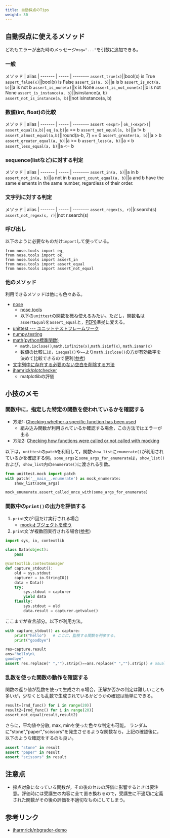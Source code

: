 ```yaml
---
title: 自動採点のTips
weight: 30
---
```


## 自動採点に使えるメソッド

どれもエラーが出た時のメッセージ`msg="..."`を引数に追加できる。

### 一般

メソッド | alias | 
------- | ----- | --------
`assert_true(x)`||bool(x) is True
`assert_false(x)`||bool(x) is False
`assert_is(a, b)`||a is b
`assert_is_not(a, b)`||a is not b
`assert_is_none(x)`||x is None
`assert_is_not_none(x)`||x is not None
`assert_is_instance(a, b)`||isinstance(a, b)
`assert_not_is_instance(a, b)`||not isinstance(a, b)


### 数値(int, float)の比較

メソッド | alias | 
------- | ----- | --------
`assert <expr>` | `ok_(<expr>)`|
`assert_equal(a,b)`| `eq_(a,b)`|a == b
`assert_not_equal(a, b)`||a != b
`assert_almost_equal(a,b)`||round(a-b, 7) == 0
`assert_greater(a, b)`||a > b
`assert_greater_equal(a, b)`||a >= b
`assert_less(a, b)`||a < b
`assert_less_equal(a, b)`||a <= b


### sequence(listなど)に対する判定

メソッド | alias | 
------- | ----- | --------
`assert_in(a, b)`||a in b
`assert_not_in(a, b)`||a not in b
`assert_count_equal(a, b)`||a and b have the same elements in the same number, regardless of their order.

### 文字列に対する判定

メソッド | alias | 
------- | ----- | --------
`assert_regex(s, r)`||r.search(s)
`assert_not_regex(s, r)`||not r.search(s)

### 呼び出し
以下のように必要なものだけ`import`して使っている。

```
from nose.tools import eq_
from nose.tools import ok_
from nose.tools import assert_in
from nose.tools import assert_equal
from nose.tools import assert_not_equal
```

### 他のメソッド
利用できるメソッドは他にも色々ある。

- [nose](https://nose.readthedocs.io/en/latest/)
	- [nose.tools](https://nose.readthedocs.io/en/latest/testing_tools.html)
	- 以下の`unittest`の関数を概ね使えるみたい。ただし，関数名は`assertEqual`を`assert_equal`と，[PEP8](https://www.python.org/dev/peps/pep-0008/#function-names)準拠に変える。
- [unittest --- ユニットテストフレームワーク](https://docs.python.org/ja/3/library/unittest.html)
- [numpy.testing](https://docs.scipy.org/doc/numpy-1.14.1/reference/routines.testing.html)
- [math(python標準関数)](https://docs.python.org/3/library/math.html)
	- `math.isclose()`,`math.isfinite(x)`,`math.isinf(x)`, `math.isnan(x)`
	- 数値の比較には，`isequal()`や`==`より`math.isclose()`の方が有効数字を決めて比較できるので便利([参考](https://github.com/LDSSA/wiki/wiki/Using-nbgrader-for-Exercise-Notebooks))
- [文字列中に存在する必要のない空白を削除する方法
](https://qiita.com/ntakuya/items/1153940f3e9c6282b4c5)
- [jhamrick/plotchecker](https://github.com/jhamrick/plotchecker)
	- matplotlibの評価

## 小技のメモ
### 関数中に，指定した特定の関数を使われているかを確認する

- 方法1: [Checking whether a specific function has been used](https://nbgrader.readthedocs.io/en/stable/user_guide/autograding_resources.html#checking-how-functions-were-called-or-not-called-with-mocking)
	- 組み込み関数が利用されているか確認する場合，この方法ではエラーが出る
- 方法2: [Checking how functions were called or not called with mocking](https://nbgrader.readthedocs.io/en/stable/user_guide/autograding_resources.html#checking-how-functions-were-called-or-not-called-with-mocking)

以下は，`unittest`の`patch`を利用して，関数`show_list`に`enumerate()`が利用されているかを確認する例。`some_args`と`some_args_for_enumerate`は，`show_list()`および，`show_list`内の`enumerate()`に渡される引数。

```python
from unittest.mock import patch
with patch('__main__.enumerate') as mock_enumerate:
    show_list(some_args)

mock_enumerate.assert_called_once_with(some_args_for_enumerate)
```

### 関数中の`print()`の出力を評価する

1. `print`文が1回だけ実行される場合
	- [mockオブジェクトを使う](https://nbgrader.readthedocs.io/en/stable/user_guide/autograding_resources.html#checking-how-functions-were-called-or-not-called-with-mocking)
2. `print`文`が複数回実行される場合([参考](https://stackoverflow.com/questions/2654834/capturing-stdout-within-the-same-process-in-python/3113913#3113913))

```python
import sys, io, contextlib

class Data(object):
	pass

@contextlib.contextmanager
def capture_stdout():
	old = sys.stdout
	capturer = io.StringIO()
	data = Data()
	try:
		sys.stdout = capturer
		yield data
	finally:
		sys.stdout = old
		data.result = capturer.getvalue()
```
ここまでが宣言部分。以下が利用方法。

```python
with capture_stdout() as capture:
	print("hello")   # ここに，監視する関数を列挙する。
	print("goodbye")

res=capture.result
ans="hello\n\
goodbye"
assert res.replace(" ","").strip()==ans.replace(" ","").strip() # usually better to remove spaces, and spaces/tabs/\n at the end
```

### 乱数を使った関数の動作を確認する

関数の返り値が乱数を使って生成される場合，正解か否かの判定は難しいことも多いが，少なくとも乱数で生成されているかどうかの確認は簡単にできる。

```python
result=[rnd_func() for i in range(20)]
result2=[rnd_func() for i in range(20)]
assert_not_equal(result,result2)
```
さらに，平均値や分散, max, minを使った色々な判定も可能。
ランダムに"stone","paper","scissors"を発生させるような関数なら，上記の確認後に，以下のような確認をするのも良い。

```python
assert "stone" in result
assert "paper" in result
assert "scissors" in result
```

## 注意点

-  採点対象になっている関数が，その後のセルの評価に影響するときは要注意。評価時には受講生の内容に全て置き換わるので，受講生に不適切に定義された関数がその後の評価を不適切なものにしてしまう。

## 参考リンク

- [jharmrick/nbgrader-demo](https://github.com/jhamrick/nbgrader-demo)
